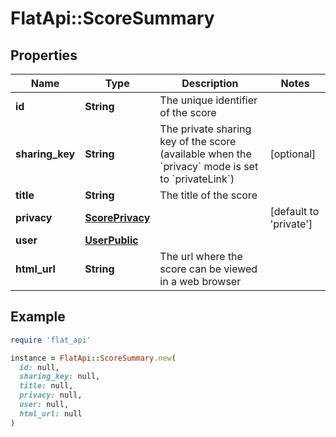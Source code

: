 # FlatApi::ScoreSummary

## Properties

| Name | Type | Description | Notes |
| ---- | ---- | ----------- | ----- |
| **id** | **String** | The unique identifier of the score |  |
| **sharing_key** | **String** | The private sharing key of the score (available when the &#x60;privacy&#x60; mode is set to &#x60;privateLink&#x60;) | [optional] |
| **title** | **String** | The title of the score |  |
| **privacy** | [**ScorePrivacy**](ScorePrivacy.md) |  | [default to &#39;private&#39;] |
| **user** | [**UserPublic**](UserPublic.md) |  |  |
| **html_url** | **String** | The url where the score can be viewed in a web browser |  |

## Example

```ruby
require 'flat_api'

instance = FlatApi::ScoreSummary.new(
  id: null,
  sharing_key: null,
  title: null,
  privacy: null,
  user: null,
  html_url: null
)
```

